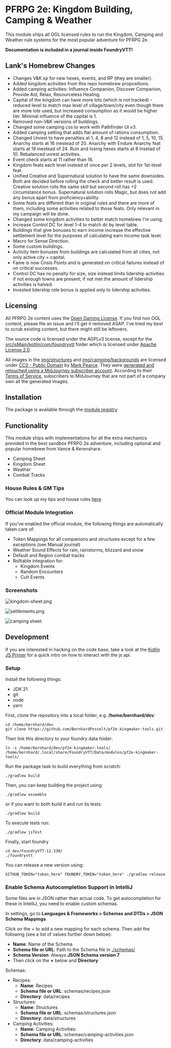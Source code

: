 # PFRPG 2e: Kingdom Building, Camping & Weather

This module ships all OGL licensed rules to run the Kingdom, Camping and Weather rule systems for the most popular adventure for PFRPG 2e.

**Documentation is included in a journal inside FoundryVTT!**

## Lank's Homebrew Changes
- Changes V&K xp for new hexes, events, and RP (they are smaller).
- Added kingdom activities from this repo homebrew propositions.
- Added camping activities: Influence Companion, Discover Companion, Provide Aid, Relax, Resourceless Healing.
- Capital of the kingdom can have more lots (which is not tracked) - reduced level to match max level of village/town/city even though there are more lots used, but increased consumption as it would be higher tier. Minimal influence of the capital is 1.
- Removed non-V&K versions of buildings.
- Changed some camping css to work with Pathfinder UI v3.
- Added camping setting that adds flat amount of rations consumption.
- Changed Unrest to have penalties at 1, 4, 8 and 12 instead of 1, 5, 10, 15. Anarchy starts at 16 inestead of 20. Anarchy with Endure Anarchy feat starts at 19 inestead of 24. Ruin and losing hexes starts at 8 insetad of 10. Rebalanced unrest activities.
- Event check starts at 11 rather than 16.
- Kingdom feats each level instead of once per 2 levels, slot for 1st-level feat.
- Unified Creative and Supernatural solution to have the same downsides. Both are decided before rolling the check and better result is used. Creative solution rolls the same skill but second roll has +2 circumstance bonus. Supernatural solution rolls Magic, but does not add any bonus apart from proficiency+ability.
- Some feats are different than in original rules and there are more of them, including some activities related to those feats. Only relevant in my campaign will be done.
- Changed some kingdom activities to better match homebrew I'm using.
- Increase Control DC for level 1-4 to match dc by level table.
- Buildings that give bonuses to earn income increase the effective settlement level for the purposes of calculating earn income task level.
- Macro for Sense Direction.
- Some custom buildings.
- Activity item bonuses from buildings are calculated from all cities, not only active city + capital.
- Fame is now Crisis Points and is generated on critical failures instead of on critical successes.
- Control DC has no penalty for size, size instead limits lidership activities if not enough towns are present; if not met the amount of lidership activities is halved.
- Invested lidership role bonus is applied only to lidership activities.

## Licensing

All PFRPG 2e content uses the [Open Gaming License](./OpenGameLicense.md). If you find non OGL content, please file an
issue and I'll get it removed ASAP. I've tried my best to scrub existing content, but there might still be leftovers.

The source code is licensed under the AGPLv3 license, except for
the [src/jsMain/kotlin/com/foundryvtt](./src/jsMain/kotlin/com/foundryvtt) folder which is licensed
under [Apache License 2.0](./src/jsMain/kotlin/com/foundryvtt/LICENSE).

All images in the [img/structures](./img/structures) and [img/camping/backgrounds](./img/camping/backgrounds) are
licensed under [CC0 - Public Domain](https://creativecommons.org/publicdomain/zero/1.0/)
by [Mark Pearce](https://github.com/MarkPearce). They
were [generated and retouched using a MidJourney subscriber account](https://github.com/BernhardPosselt/pf2e-kingmaker-tools/issues/76).
According to their [Terms of Service](https://docs.midjourney.com/docs/terms-of-service), subscribers to MidJourney that
are not part of a company own all the generated images.

## Installation

The package is available through the [module registry](https://foundryvtt.com/packages/pf2e-kingmaker-tools)

## Functionality

This module ships with implementations for all the extra mechanics provided in the best sandbox PFRPG 2e adventure,
including optional and popular homebrew from Vance & Kerenshara:

* Camping Sheet
* Kingdom Sheet
* Weather
* Combat Tracks

### House Rules & GM Tips

You can look up my tips and house rules [here](./docs/house-rules.md)

### Official Module Integration

If you've enabled the official module, the following things are automatically taken care of:

* Token Mappings for all companions and structures except for a few exceptions (see Manual journal)
* Weather Sound Effects for rain, rainstorms, blizzard and snow
* Default and Region combat tracks
* Rolltable integration for:
    * Kingdom Events
    * Random Encounters
    * Cult Events

### Screenshots

![kingdom-sheet.png](./docs/images/kingdom-sheet.png)

![settlements.png](./docs/images/settlements.png)

![camping sheet](./img/camping/docs/camping-activities.webp)

## Development

If you are interested in hacking on the code base, take a look at the [Kotlin JS Primer](./docs/Kotlin%20JS%20Primer.md)
for a quick intro on how to interact with the js api.

### Setup

Install the following things:

* JDK 21
* git
* node
* yarn

First, clone the repository into a local folder, e.g. **/home/bernhard/dev**:

    cd /home/bernhard/dev
    git clone https://github.com/BernhardPosselt/pf2e-kingmaker-tools.git 

Then link this directory to your foundry data folder:

    ln -s /home/bernhard/dev/pf2e-kingmaker-tools/ /home/bernhard/.local/share/FoundryVTT/Data/modules/pf2e-kingmaker-tools/

Run the package task to build everything from scratch:

    ./gradlew build

Then, you can keep building the project using:

    ./gradlew assemble

or if you want to both build it and run its tests:

    ./gradlew build

To execute tests run:

    ./gradlew jsTest

Finally, start foundry

    cd dev/FoundryVTT-12.330/
    ./foundryvtt

You can release a new version using:

    GITHUB_TOKEN="token_here" FOUNDRY_TOKEN="token_here" ./gradlew release

### Enable Schema Autocompletion Support in IntelliJ

Some files are in JSON rather than actual code. To get autocompletion for these in IntelliJ, you need to enable custom
schemas.

In settings, go to **Languages & Frameworks > Schemas and DTDs > JSON Schema Mappings**.

Click on the + to add a new mapping for each schema. Then add the following (see a list of values further down below):

* **Name**: Name of the Schema
* **Schema file or URL**: Path to the Schema file in [./schemas/](./schemas/)
* **Schema Version**: Always **JSON Schema version 7**
* Then click on the **+** below and **Directory**

Schemas:

* Recipes:
    * **Name**: Recipes
    * **Schema file or URL**: schemas/recipes.json
    * **Directory**: data/recipes
* Structures:
    * **Name**: Structures
    * **Schema file or URL**: schemas/structures.json
    * **Directory**: data/structures
* Camping Activities:
    * **Name**: Camping Activities:
    * **Schema file or URL**: schemas/camping-activities.json
    * **Directory**: data/camping-activities